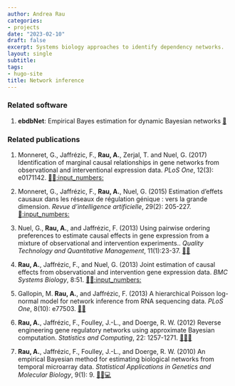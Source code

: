 ```yaml
---
author: Andrea Rau
categories:
- projects
date: "2023-02-10"
draft: false
excerpt: Systems biology approaches to identify dependency networks.
layout: single
subtitle:
tags:
- hugo-site
title: Network inference
---
```


### Related software

1. **ebdbNet**: Empirical Bayes estimation for dynamic Bayesian networks [:link:](http://cran.r-project.org/web/packages/ebdbNet)

### Related publications

1. Monneret, G., Jaffrézic, F., **Rau, A.**, Zerjal, T. and Nuel, G. (2017) Identification of marginal causal relationships in gene networks from observational and interventional expression data. *PLoS One*, 12(3): e0171142. [:link:](https://dx.doi.org/10.1371/journal.pone.0171142)[:page_facing_up:](http://journals.plos.org/plosone/article?id=10.1371/journal.pone.0171142)[:input_numbers:](https://github.com/Monneret/MarginalCausality)

1. Monneret, G., Jaffrézic, F., **Rau, A.**, Nuel, G. (2015) Estimation d’effets causaux dans les réseaux de régulation génique : vers la grande dimension. *Revue d’intelligence artificielle*, 29(2): 205-227.[:page_facing_up:](http://ria.revuesonline.com/article.jsp?articleId=20894)[:input_numbers:](https://github.com/andreamrau/GBNcausal)

1. Nuel, G., **Rau, A.**, and Jaffrézic, F. (2013) Using pairwise ordering preferences to estimate causal effects in gene expression from a mixture of observational and intervention experiments.. *Quality Technology and Quantitative Management*, 11(1):23-37. [:link:](https://dx.doi.org/10.1080/16843703.2014.11673323)[:page_facing_up:](http://web.it.nctu.edu.tw/~qtqm/qtqmpapers/2014V11N1/2014V11N1_F2.pdf)

1. **Rau, A.**, Jaffrézic, F., and Nuel, G. (2013) Joint estimation of causal effects from observational and intervention gene expression data. *BMC Systems Biology*, 8:51. [:link:](https://dx.doi.org/10.1186/1752-0509-7-111)[:page_facing_up:](http://www.biomedcentral.com/1752-0509/7/111/abstract)[:input_numbers:](https://github.com/andreamrau/GBNcausal)

1. Gallopin, M. **Rau, A.**, and Jaffrézic, F. (2013) A hierarchical Poisson log-normal model for network inference from RNA sequencing data. *PLoS One*, 8(10): e77503. [:link:](https://dx.doi.org/10.1371/journal.pone.0077503)[:page_facing_up:](http://www.plosone.org/article/info:doi/10.1371/journal.pone.0077503)

1. **Rau, A.**, Jaffrézic, F., Foulley, J.-L., and Doerge, R. W. (2012) Reverse engineering gene regulatory networks using approximate Bayesian computation. *Statistics and Computing*, 22: 1257-1271. [:link:](https://dx.doi.org/10.1007/s11222-011-9309-1)[:page_facing_up:](http://link.springer.com/article/10.1007/%2Fs11222-011-9309-1)[:arrows_counterclockwise:](https://arxiv.org/abs/1109.1402)

1. **Rau, A.**, Jaffrézic, F., Foulley, J.-L., and Doerge, R. W. (2010) An empirical Bayesian method for estimating biological networks from temporal microarray data. *Statistical Applications in Genetics and Molecular Biology*, 9(1): 9. [:link:](https://dx.doi.org/10.2202/1544-6115.1513)[:page_facing_up:](http://www.degruyter.com/view/j/sagmb.2010.9.1/sagmb.2010.9.1.1513/sagmb.2010.9.1.1513.xml)[:computer:](https://cran.r-project.org/web/packages/ebdbNet)

